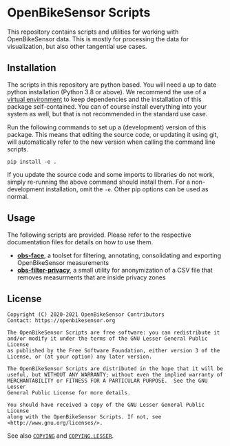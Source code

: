 # OpenBikeSensor Scripts

This repository contains scripts and utilities for working with OpenBikeSensor
data.  This is mostly for processing the data for visualization, but also other
tangential use cases.

## Installation

The scripts in this repository are python based. You will need a up to date
python installation (Python 3.8 or above). We recommend the use of a [virtual
environment](https://docs.python.org/3/tutorial/venv.html) to keep dependencies
and the installation of this package self-contained. You can of course install
everything into your system as well, but that is not recommended in the
standard use case.

Run the following commands to set up a (development) version of this package.
This means that editing the source code, or updating it using git, will
automatically refer to the new version when calling the command line scripts.

```
pip install -e .
```

If you update the source code and some imports to libraries do not work, simply
re-running the above command should install them. For a non-development
installation, omit the `-e`. Other pip options can be used as normal.

## Usage

The following scripts are provided. Please refer to the respective
documentation files for details on how to use them.

* **[obs-face](./docs/obs-face.md)**, a toolset for filtering, annotating,
  consolidating and exporting OpenBikeSensor measurements
* **[obs-filter-privacy](./docs/obs-filter-privacy.md)**, a small utility for
  anonymization of a CSV file that removes measurments that are inside privacy
  zones
  
  
## License
  
    Copyright (C) 2020-2021 OpenBikeSensor Contributors
    Contact: https://openbikesensor.org
    
    The OpenBikeSensor Scripts are free software: you can redistribute it
    and/or modify it under the terms of the GNU Lesser General Public License
    as published by the Free Software Foundation, either version 3 of the
    License, or (at your option) any later version.
    
    The OpenBikeSensor Scripts are distributed in the hope that it will be
    useful, but WITHOUT ANY WARRANTY; without even the implied warranty of
    MERCHANTABILITY or FITNESS FOR A PARTICULAR PURPOSE.  See the GNU Lesser
    General Public License for more details.
    
    You should have received a copy of the GNU Lesser General Public License
    along with the OpenBikeSensor Scripts. If not, see
    <http://www.gnu.org/licenses/>.

See also [`COPYING`](./COPYING) and [`COPYING.LESSER`](./COPYING.LESSER).
